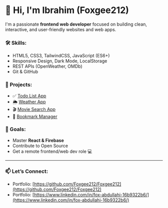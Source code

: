 # 👋 Hi, I'm Ibrahim (Foxgee212)

I'm a passionate **frontend web developer** focused on building clean, interactive, and user-friendly websites and web apps.

### 🛠️ Skills:
- HTML5, CSS3, TailwindCSS, JavaScript (ES6+)
- Responsive Design, Dark Mode, LocalStorage
- REST APIs (OpenWeather, OMDb)
- Git & GitHub

### 📂 Projects:
- ✅ [Todo List App]()
- 🌦 [Weather App]()
- 🎬 [Movie Search App]()
- 📑 [Bookmark Manager]()

### 🚀 Goals:
- Master **React & Firebase**
- Contribute to Open Source
- Get a remote frontend/web dev role 💻

---

### 📫 Let’s Connect:
- Portfolio: [https://github.com/Foxgee212/Foxgee212](https://github.com/Foxgee212/Foxgee212)
- Portfolio: [https://www.linkedin.com/in/fox-abdullahi-16b9322b6/](https://www.linkedin.com/in/fox-abdullahi-16b9322b6/)


<!--
**Foxgee212/Foxgee212** is a ✨ _special_ ✨ repository because its `README.md` (this file) appears on your GitHub profile.

Here are some ideas to get you started:

- 🔭 I’m currently working on ...
- 🌱 I’m currently learning ...
- 👯 I’m looking to collaborate on ...
- 🤔 I’m looking for help with ...
- 💬 Ask me about ...
- 📫 How to reach me: ...
- 😄 Pronouns: ...
- ⚡ Fun fact: ...
-->
